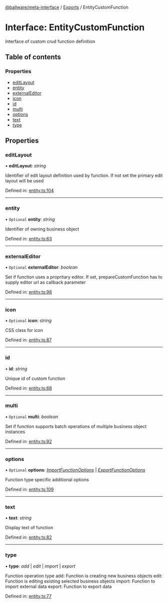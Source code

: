 [@ballware/meta-interface](../README.md) / [Exports](../modules.md) / EntityCustomFunction

# Interface: EntityCustomFunction

Interface of custom crud function definition

## Table of contents

### Properties

- [editLayout](entitycustomfunction.md#editlayout)
- [entity](entitycustomfunction.md#entity)
- [externalEditor](entitycustomfunction.md#externaleditor)
- [icon](entitycustomfunction.md#icon)
- [id](entitycustomfunction.md#id)
- [multi](entitycustomfunction.md#multi)
- [options](entitycustomfunction.md#options)
- [text](entitycustomfunction.md#text)
- [type](entitycustomfunction.md#type)

## Properties

### editLayout

• **editLayout**: *string*

Identifier of edit layout definition used by function.
If not set the primary edit layout will be used

Defined in: [entity.ts:104](https://github.com/ballware/ballware-client/blob/5f55ce4/packages/meta-interface/src/entity.ts#L104)

___

### entity

• `Optional` **entity**: *string*

Identifier of owning business object

Defined in: [entity.ts:63](https://github.com/ballware/ballware-client/blob/5f55ce4/packages/meta-interface/src/entity.ts#L63)

___

### externalEditor

• `Optional` **externalEditor**: *boolean*

Set if function uses a propritary editor.
If set, prepareCustomFunction has to supply editor url as callback parameter

Defined in: [entity.ts:98](https://github.com/ballware/ballware-client/blob/5f55ce4/packages/meta-interface/src/entity.ts#L98)

___

### icon

• `Optional` **icon**: *string*

CSS class for icon

Defined in: [entity.ts:87](https://github.com/ballware/ballware-client/blob/5f55ce4/packages/meta-interface/src/entity.ts#L87)

___

### id

• **id**: *string*

Unique id of custom function

Defined in: [entity.ts:68](https://github.com/ballware/ballware-client/blob/5f55ce4/packages/meta-interface/src/entity.ts#L68)

___

### multi

• `Optional` **multi**: *boolean*

Set if function supports batch operations of multiple business object instances

Defined in: [entity.ts:92](https://github.com/ballware/ballware-client/blob/5f55ce4/packages/meta-interface/src/entity.ts#L92)

___

### options

• `Optional` **options**: [*ImportFunctionOptions*](importfunctionoptions.md) \| [*ExportFunctionOptions*](exportfunctionoptions.md)

Function type specific additional options

Defined in: [entity.ts:109](https://github.com/ballware/ballware-client/blob/5f55ce4/packages/meta-interface/src/entity.ts#L109)

___

### text

• **text**: *string*

Display text of function

Defined in: [entity.ts:82](https://github.com/ballware/ballware-client/blob/5f55ce4/packages/meta-interface/src/entity.ts#L82)

___

### type

• **type**: *add* \| *edit* \| *import* \| *export*

Function operation type
add: Function is creating new business objects
edit: Function is editing existing selected business objects
import: Function to import external data
export: Function to export data

Defined in: [entity.ts:77](https://github.com/ballware/ballware-client/blob/5f55ce4/packages/meta-interface/src/entity.ts#L77)
